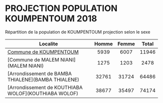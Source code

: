 # PROJECTION POPULATION KOUMPENTOUM 2018
	
Répartition de la population de KOUMPENTOUM projection selon le sexe
	
| Localite  | Homme | Femme | Total |
| --------- |:-----:|:-----:|:-----:|
| [Commune de KOUMPENTOUM](KOUMPENTOUM) | 5939 | 6007 | 11946 |
| [Commune de MALEM NIANI](MALEM NIANI) | 1275 | 1203 | 2478 |
| [Arrondissement de BAMBA THIALENE](BAMBA THIALENE) | 32761 | 31724 | 64486 |
| [Arrondissement de KOUTHIABA WOLOF](KOUTHIABA WOLOF) | 38677 | 35497 | 74174 |
